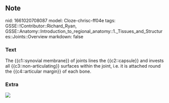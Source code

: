 ## Note
nid: 1661020708087
model: Cloze-chrisc-ff04e
tags: GSSE::!Contributor::Richard_Ryan, GSSE::Anatomy::Introduction_to_regional_anatomy::1._Tissues_and_Structures::Joints::Overview
markdown: false

### Text
<div class="toggle">
  The {{c1::synovial membrane}} of joints lines the {{c2::capsule}}
  and invests all {{c3::non-articulating}} surfaces within the
  joint, i.e. it is attached round the {{c4::articular margin}} of
  each bone.
</div>

### Extra
<img src="538573">
